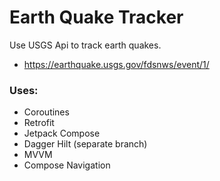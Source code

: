 # Earth Quake Tracker
Use USGS Api to track earth quakes.
- https://earthquake.usgs.gov/fdsnws/event/1/

### Uses: 
- Coroutines
- Retrofit
- Jetpack Compose
- Dagger Hilt (separate branch)
- MVVM
- Compose Navigation
